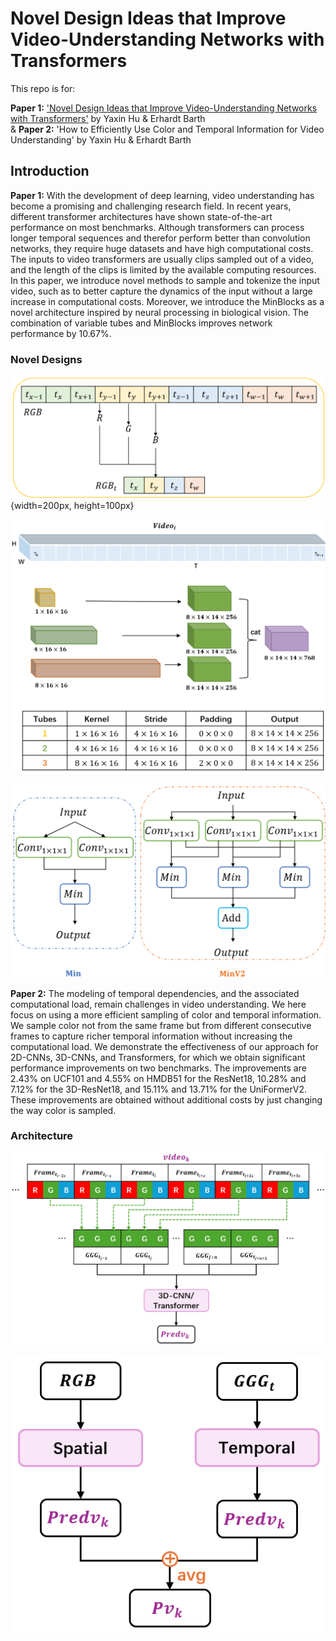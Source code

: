 # Novel Design Ideas that Improve Video-Understanding Networks with Transformers
This repo is for:

**Paper 1:** ['Novel Design Ideas that Improve Video-Understanding Networks with Transformers'](https://ieeexplore.ieee.org/document/10649969) by Yaxin Hu & Erhardt Barth  
&
**Paper 2:** 'How to Efficiently Use Color and Temporal Information for Video Understanding' by Yaxin Hu & Erhardt Barth

## Introduction

**Paper 1:** With the development of deep learning, video understanding has become a promising and challenging research field. In recent years, different transformer architectures have shown state-of-the-art performance on most benchmarks. Although transformers can process longer temporal sequences and therefor perform better than convolution networks, they require huge datasets and have high computational costs. The inputs to video transformers are usually clips sampled out of a video, and the length of the clips is limited by the available computing resources. In this paper, we introduce novel methods to sample and tokenize the input video, such as to better capture the dynamics of the input without a large increase in computational costs. Moreover, we introduce the MinBlocks as a novel architecture inspired by neural processing in biological vision. The combination of variable tubes and MinBlocks improves network performance by 10.67%.

### Novel Designs

![RGBt Sampling](https://github.com/kaka761/Novel_Designs_for_Video_Transformer/blob/master/RGBt.png){width=200px, height=100px}

![Variable Tubes Tokenization](https://github.com/kaka761/Novel_Designs_for_Video_Transformer/blob/master/Tubes.png)

![MinBlocks](https://github.com/kaka761/Novel_Designs_for_Video_Transformer/blob/master/Mins.png)

**Paper 2:** The modeling of temporal dependencies, and the associated computational load, remain challenges in video understanding. We here focus on using a more efficient sampling of color and temporal information. We sample color not from the same frame but from different consecutive frames to capture richer temporal information without increasing the computational load. We demonstrate the effectiveness of our approach for 2D-CNNs, 3D-CNNs, and Transformers, for which we obtain significant performance improvements on two benchmarks. The improvements are 2.43% on UCF101 and 4.55% on HMDB51 for the ResNet18, 10.28% and 7.12% for the 3D-ResNet18, and 15.11% and 13.71% for the UniFormerV2. These improvements are obtained without additional costs by just changing the way color is sampled. 

### Architecture
![3DCNN & Transformer](https://github.com/kaka761/Novel_Designs_for_Video_Transformer/blob/master/3Dcnn.png)

![Fusion Model](https://github.com/kaka761/Novel_Designs_for_Video_Transformer/blob/master/fuse.png)
